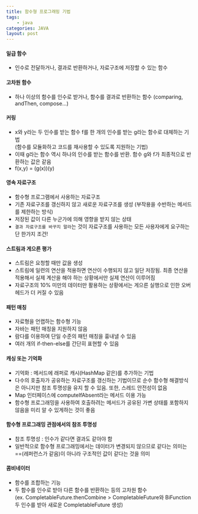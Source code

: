 ```yaml
---
title: 함수형 프로그래밍 기법
tags: 
    - java
categories: JAVA
layout: post
---
```


#### 일급 함수
- 인수로 전달하거나, 결과로 반환하거나, 자료구조에 저장할 수 있는 함수

#### 고차원 함수
- 하나 이상의 함수를 인수로 받거나, 함수를 결과로 반환하는 함수 (comparing, andThen, compose...)

#### 커링
- x와 y라는 두 인수를 받는 함수 f를 한 개의 인수를 받는 g라는 함수로 대체하는 기법
    <br/>(함수를 모듈화하고 코드를 재사용할 수 있도록 지원하는 기법)
- 이때 g라는 함수 역시 하나의 인수를 받는 함수를 반환. 함수 g와 f가 최종적으로 반환하는 값은 같음
- f(x,y) = (g(x))(y)

#### 영속 자료구조
- 함수형 프로그램에서 사용하는 자료구조
- 기존 자료구조를 갱신하지 않고 새로운 자료구조를 생성 (부작용을 수반하는 메서드를 제한하는 방식)
- 저장된 값이 다른 누군가에 의해 영향을 받지 않는 상태
- `결과 자료구조를 바꾸지 말라`는 것이 자료구조를 사용하는 모든 사용자에게 요구하는 단 한가지 조건!

#### 스트림과 게으른 평가
- 스트림은 요청할 때만 값을 생성
- 스트림에 일련의 연산을 적용하면 연산이 수행되지 않고 일단 저장됨. 최종 연산을 적용해서 실제 계산을 해야 하는 상황에서만 실제 연산이 이루어짐
- 자료구조의 10% 미만의 데이터만 활용하는 상황에서는 게으른 실행으로 인한 오버헤드가 더 커질 수 있음

#### 패턴 매칭
- 자료형을 언랩하는 함수형 기능
- 자바는 패턴 매칭을 지원하지 않음
- 람다를 이용하여 단일 수준의 패턴 매칭을 흉내낼 수 있음
- 여러 개의 if-then-else를 간단히 표현할 수 있음

#### 캐싱 또는 기억화
- 기억화 : 메서드에 래퍼로 캐시(HashMap 같은)를 추가하는 기법
- 다수의 호출자가 공유하는 자료구조를 갱신하는 기법이므로 순수 함수형 해결방식은 아니지만 참조 투명성을 유지 할 수 있음. 또한, 스레드 안전성이 없음
- Map 인터페이스에 computeIfAbsent라는 메서드 이용 가능
- 함수형 프로그래밍을 사용하여 호출하려는 메서드가 공유된 가변 상태를 포함하지 않음을 미리 알 수 있게하는 것이 좋음

#### 함수형 프로그래밍 관점에서의 참조 투명성
- 참조 투명성 : 인수가 같다면 결과도 같아야 함
- 일반적으로 함수형 프로그래밍에서는 데이터가 변경되지 않으므로 같다는 의미는 ==(레퍼런스가 같음)이 아니라 구조적인 값이 같다는 것을 의미

#### 콤비네이터
- 함수를 조합하는 기능
- 두 함수를 인수로 받아 다른 함수를 반환하는 등의 고차원 함수 
  <br/>(ex. CompletableFuture.thenCombine > CompletableFuture와 BiFunction 두 인수를 받아 새로운 CompletableFuture 생성) 